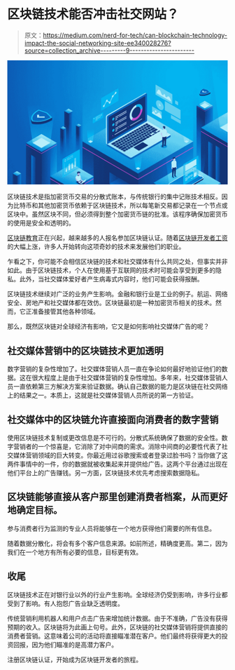 # 区块链技术能否冲击社交网站？

> 原文：<https://medium.com/nerd-for-tech/can-blockchain-technology-impact-the-social-networking-site-ee340028276?source=collection_archive---------9----------------------->

![](img/31ebaa4e12a6779f5509d3573f041c83.png)

区块链技术是指加密货币交易的分散式账本，与传统银行的集中记账技术相反。因为比特币和其他加密货币依赖于区块链技术，所以每笔新交易都记录在一个节点或区块中。虽然区块不同，但必须得到整个加密货币链的批准。该程序确保加密货币的使用是安全和透明的。

[区块链教育](https://www.blockchain-council.org/blockchain/why-blockchain-education-should-be-incorporated-into-colleges/)正在兴起，越来越多的人报名参加区块链认证。随着[区块链开发者工资](https://www.blockchain-council.org/blockchain/what-is-the-salary-for-a-blockchain-developer-in-the-usa/)的大幅上涨，许多人开始转向这项奇妙的技术来发展他们的职业。

乍看之下，你可能不会相信区块链的技术和社交媒体有什么共同之处，但事实并非如此。由于区块链技术，个人在使用基于互联网的技术时可能会享受到更多的隐私。此外，当社交媒体爱好者产生病毒式内容时，他们可能会获得报酬。

区块链技术继续对广泛的业务产生影响。金融和银行业是工业的例子。航运、网络安全、房地产和社交媒体都在效仿。区块链最初是一种加密货币相关的技术。然而，它正准备接管其他各种领域。

那么，既然区块链对全球经济有影响，它又是如何影响社交媒体广告的呢？

## **社交媒体营销中的区块链技术更加透明**

数字营销的复杂性增加了。社交媒体营销人员一直在争论如何最好地验证他们的数据。这在很大程度上是由于社交媒体营销的复杂性增加。多年来，社交媒体营销人员一直依赖第三方解决方案来验证数据。确认自己数据的能力是区块链在社交网络上的结果之一。本质上，这就是社交媒体营销人员所说的第一方验证。

## **社交媒体中的区块链允许直接面向消费者的数字营销**

使用区块链技术复制或更改信息是不可行的。分散式系统确保了数据的安全性。数字营销者的一个惊喜是，它消除了对中间商的需求。消除中间商的必要性代表了社交媒体营销领域的巨大转变。你最近用过谷歌搜索或者登录过脸书吗？当你做了这两件事情中的一件，你的数据就被收集起来并提供给广告。这两个平台通过出现在他们平台上的广告赚钱。另一方面，区块链技术优先考虑搜索数据隐私。

## **区块链能够直接从客户那里创建消费者档案，从而更好地确定目标。**

参与消费者行为监测的专业人员将能够在一个地方获得他们需要的所有信息。

随着数据分散化，将会有多个客户信息来源。如前所述，精确度更高。第二，因为我们在一个地方有所有必要的信息，目标更有效。

## **收尾**

区块链技术正在对银行业以外的行业产生影响。全球经济仍受到影响，许多行业都受到了影响。有人抱怨广告业缺乏透明度。

传统营销利用机器人和用户点击广告来增加统计数据。由于不准确，广告没有获得预期的收入。区块链将为此画上句号。此外，区块链的社交媒体营销将提供直接的消费者营销。这意味着公司的活动将直接瞄准潜在客户。他们最终将获得更大的投资回报，因为他们瞄准的是高潜力客户。

注册区块链认证，开始成为区块链开发者的旅程。